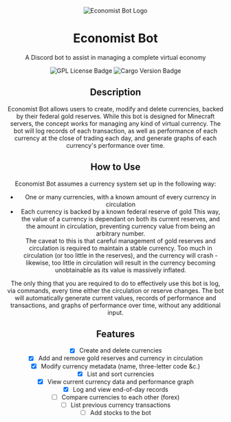 <div align="center">

![Economist Bot Logo](../assets/logo-banner.png)

# Economist Bot
A Discord bot to assist in managing a complete virtual economy

![GPL License Badge](https://img.shields.io/github/license/Starkiller645/economist?style=for-the-badge)
![Cargo Version Badge]()



## Description
Economist Bot allows users to create, modify and delete currencies, backed by their federal gold reserves. While this bot is designed for Minecraft servers, the concept works for managing any kind of virtual currency. The bot will log records of each transaction, as well as performance of each currency at the close of trading each day, and generate graphs of each currency's performance over time.

## How to Use
Economist Bot assumes a currency system set up in the following way:
- One or many currencies, with a known amount of every currency in circulation
- Each currency is backed by a known federal reserve of gold
This way, the value of a currency is dependant on both its current reserves, and the amount in circulation, preventing currency value from being an arbitrary number.  
The caveat to this is that careful management of gold reserves and circulation is required to maintain a stable currency. Too much in circulation (or too little in the reserves), and the currency will crash - likewise, too little in circulation will result in the currency becoming unobtainable as its value is massively inflated.  
  
The only thing that you are required to do to effectively use this bot is log, via commands, every time either the circulation or reserve changes. The bot will automatically generate current values, records of performance and transactions, and graphs of performance over time, without any additional input.

## Features
- [x] Create and delete currencies
- [x] Add and remove gold reserves and currency in circulation
- [x] Modify currency metadata (name, three-letter code &c.)
- [x] List and sort currencies
- [x] View current currency data and performance graph
- [x] Log and view end-of-day records
- [ ] Compare currencies to each other (forex)
- [ ] List previous currency transactions
- [ ] Add stocks to the bot
